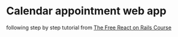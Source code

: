 # Calendar appointment web app

following step by step tutorial from [The Free React on Rails Course](https://learnetto.com/users/hrishio/courses/the-free-react-on-rails-course)